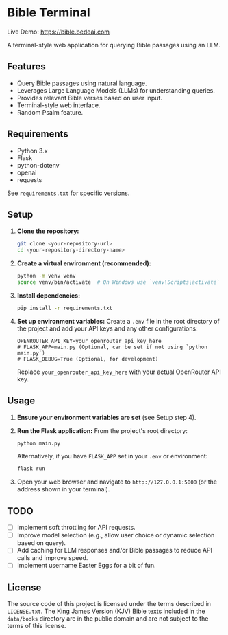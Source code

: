 # Bible Terminal

Live Demo: https://bible.bedeai.com

A terminal-style web application for querying Bible passages using an LLM.

## Features

- Query Bible passages using natural language.
- Leverages Large Language Models (LLMs) for understanding queries.
- Provides relevant Bible verses based on user input.
- Terminal-style web interface.
- Random Psalm feature.

## Requirements

- Python 3.x
- Flask
- python-dotenv
- openai
- requests

See `requirements.txt` for specific versions.

## Setup

1.  **Clone the repository:**
    ```bash
    git clone <your-repository-url>
    cd <your-repository-directory-name>
    ```

2.  **Create a virtual environment (recommended):**
    ```bash
    python -m venv venv
    source venv/bin/activate  # On Windows use `venv\Scripts\activate`
    ```

3.  **Install dependencies:**
    ```bash
    pip install -r requirements.txt
    ```

4.  **Set up environment variables:**
    Create a `.env` file in the root directory of the project and add your API keys and any other configurations:
    ```env
    OPENROUTER_API_KEY=your_openrouter_api_key_here
    # FLASK_APP=main.py (Optional, can be set if not using `python main.py`)
    # FLASK_DEBUG=True (Optional, for development)
    ```
    Replace `your_openrouter_api_key_here` with your actual OpenRouter API key.

## Usage

1.  **Ensure your environment variables are set** (see Setup step 4).

2.  **Run the Flask application:**
    From the project's root directory:
    ```bash
    python main.py
    ```
    Alternatively, if you have `FLASK_APP` set in your `.env` or environment:
    ```bash
    flask run
    ```

3.  Open your web browser and navigate to `http://127.0.0.1:5000` (or the address shown in your terminal).

## TODO

- [ ] Implement soft throttling for API requests.
- [ ] Improve model selection (e.g., allow user choice or dynamic selection based on query).
- [ ] Add caching for LLM responses and/or Bible passages to reduce API calls and improve speed.
- [ ] Implement username Easter Eggs for a bit of fun.

## License

The source code of this project is licensed under the terms described in `LICENSE.txt`.
The King James Version (KJV) Bible texts included in the `data/books` directory are in the public domain and are not subject to the terms of this license.

